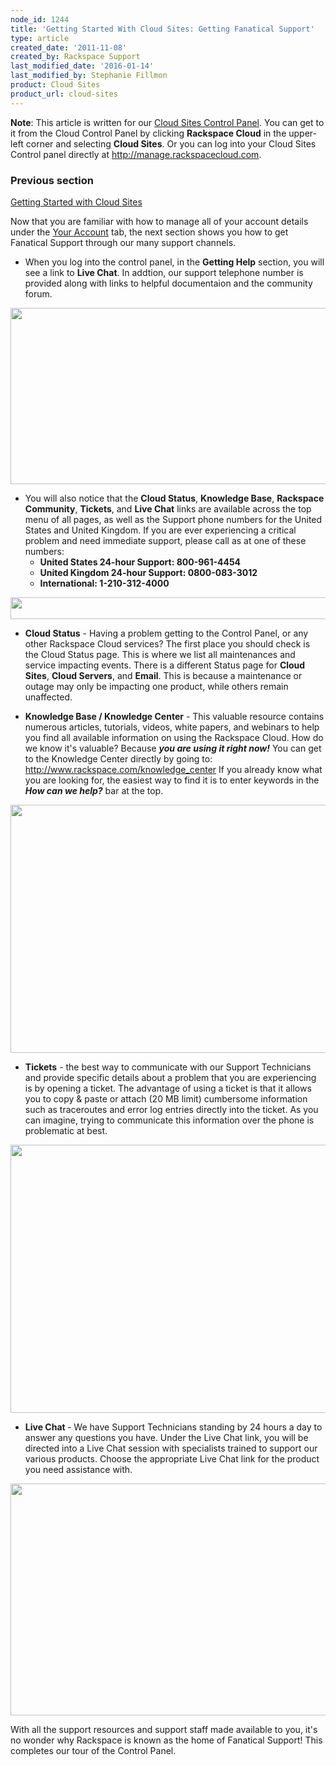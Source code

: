 ```yaml
---
node_id: 1244
title: 'Getting Started With Cloud Sites: Getting Fanatical Support'
type: article
created_date: '2011-11-08'
created_by: Rackspace Support
last_modified_date: '2016-01-14'
last_modified_by: Stephanie Fillmon
product: Cloud Sites
product_url: cloud-sites
---
```


**Note**: This article is written for our [Cloud Sites Control
Panel](https://manage.rackspacecloud.com/). You can get to it from the
Cloud Control Panel by clicking **Rackspace Cloud** in the upper-left
corner and selecting **Cloud Sites**.  Or you can log into your Cloud
Sites Control panel directly at <http://manage.rackspacecloud.com>.

### Previous section

[Getting Started with Cloud
Sites](/how-to/cloud-sites)

<span>Now that you are familiar with how to manage all of your account
details under the [Your
Account](/how-to/rackspace-monitoring-automation-integrate-monitoring-with-chef) tab, the
next section shows you how to get Fanatical Support through our many
support channels.</span>

-   When you log into the control panel, in the **Getting Help**
    section, you will see a link to **Live Chat**.  In addtion, our
    support telephone number is provided along with links to helpful
    documentaion and the community forum.

<img src="https://8026b2e3760e2433679c-fffceaebb8c6ee053c935e8915a3fbe7.ssl.cf2.rackcdn.com/field/image/CP-Home.PNG" width="642" height="282" />

-   <span>You will also notice that the </span>**<span>Cloud
    Status</span>**<span>, </span>**<span>Knowledge Base</span>**<span>,
    </span>**<span>Rackspace
    Community</span>**<span>, </span>**<span>Tickets</span>**<span>,
    and </span>**<span>Live Chat</span>**<span> links are available
    across the top menu of all pages, as well as the Support phone
    numbers for the United States and United Kingdom.  If you are ever
    experiencing a critical problem and need immediate support, please
    call as at one of these numbers:</span>
    -   **<span>United States 24-hour Support:  800-961-4454</span>**
    -   **<span>United Kingdom 24-hour Support:  0800-083-3012</span>**
    -   **<span>International: 1-210-312-4000</span>**

<img src="https://8026b2e3760e2433679c-fffceaebb8c6ee053c935e8915a3fbe7.ssl.cf2.rackcdn.com/field/image/CP-Supportlinks.PNG" width="634" height="35" />



-   **<span>Cloud Status</span>**<span> - Having a problem getting to
    the Control Panel, or any other Rackspace Cloud services?  The first
    place you should check is the Cloud Status page.  This is where we
    list all maintenances and service impacting events.  There is a
    different Status page for </span>**<span>Cloud
    Sites</span>**<span>, </span>**<span>Cloud Servers</span>**<span>,
    and </span>**<span>Email</span>**<span>.  This is because a
    maintenance or outage may only be impacting one product, while
    others remain unaffected.  </span>



-   **<span>Knowledge Base / Knowledge Center</span>**<span> - This
    valuable resource contains numerous articles, tutorials, videos,
    white papers, and webinars to help you find all available
    information on using the Rackspace Cloud.  How do we know it's
    valuable?  Because ***you are using it right now!***  You can get to
    the Knowledge Center directly by going to:
     </span>[<span>http://www.rackspace.com/knowledge_center</span>](/how-to/)
    <span>If you already know what you are looking for, the easiest way
    to find it is to enter keywords in the </span>***<span>How can we
    help?</span>***<span> bar at the top.</span>

<img src="https://8026b2e3760e2433679c-fffceaebb8c6ee053c935e8915a3fbe7.ssl.cf2.rackcdn.com/field/image/CP-KC.png" width="637" height="397" />

-   **<span>Tickets</span>**<span> - the best way to communicate with
    our Support Technicians and provide specific details about a problem
    that you are experiencing is by opening a ticket.  The advantage of
    using a ticket is that it allows you to copy & paste or attach (20
    MB limit) cumbersome information such as traceroutes and error log
    entries directly into the ticket.  As you can imagine, trying to
    communicate this information over the phone is problematic at best.
    </span>

<img src="https://8026b2e3760e2433679c-fffceaebb8c6ee053c935e8915a3fbe7.ssl.cf2.rackcdn.com/field/image/CP-ticket.PNG" width="644" height="429" />

-   **<span>Live Chat </span>**<span>- We have Support Technicians
    standing by 24 hours a day to answer any questions you have.  Under
    the Live Chat link, you will be directed into a Live Chat session
    with specialists trained to support our various products.  Choose
    the appropriate Live Chat link for the product you need
    assistance with.</span>

<img src="https://8026b2e3760e2433679c-fffceaebb8c6ee053c935e8915a3fbe7.ssl.cf2.rackcdn.com/field/image/CP-chat.PNG" width="636" height="371" />

With all the support resources and support staff made available to you,
it's no wonder why Rackspace is known as the home of Fanatical Support!
 This completes our tour of the Control
Panel.[](/how-to//building-your-first-website)

